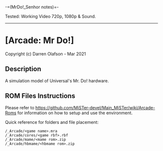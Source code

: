 -=(MrDo!_Senhor notes)=-

Tested: Working Video 720p, 1080p & Sound.

___
# [Arcade: Mr Do!]

Copyright (c) Darren Olafson - Mar 2021

## Description

A simulation model of Universal's Mr. Do! hardware.

## ROM Files Instructions

Please refer to https://github.com/MiSTer-devel/Main_MiSTer/wiki/Arcade-Roms for information on how to setup and use the environment.

Quick reference for folders and file placement:

```
/_Arcade/<game name>.mra  
/_Arcade/cores/<game rbf>.rbf  
/_Arcade/mame/<mame rom>.zip  
/_Arcade/hbmame/<hbmame rom>.zip  
```
